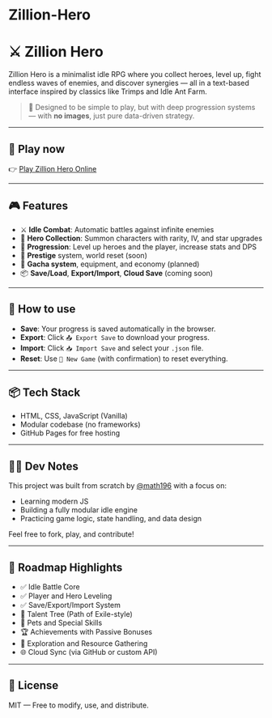 # Zillion-Hero
# ⚔️ Zillion Hero

Zillion Hero is a minimalist idle RPG where you collect heroes, level up, fight endless waves of enemies, and discover synergies — all in a text-based interface inspired by classics like Trimps and Idle Ant Farm.

> 🧠 Designed to be simple to play, but with deep progression systems — with **no images**, just pure data-driven strategy.

---

## 🚀 Play now

👉 [Play Zillion Hero Online](https://math196.github.io/Zillion-Hero/)

---

## 🎮 Features

- ⚔️ **Idle Combat**: Automatic battles against infinite enemies
- 🧙 **Hero Collection**: Summon characters with rarity, IV, and star upgrades
- 🌟 **Progression**: Level up heroes and the player, increase stats and DPS
- 🔁 **Prestige** system, world reset (soon)
- 🧾 **Gacha system**, equipment, and economy (planned)
- 📦 **Save/Load**, **Export/Import**, **Cloud Save** (coming soon)

---

## 💾 How to use

- **Save**: Your progress is saved automatically in the browser.
- **Export**: Click `📤 Export Save` to download your progress.
- **Import**: Click `📥 Import Save` and select your `.json` file.
- **Reset**: Use `🧼 New Game` (with confirmation) to reset everything.

---

## 📦 Tech Stack

- HTML, CSS, JavaScript (Vanilla)
- Modular codebase (no frameworks)
- GitHub Pages for free hosting

---

## 👨‍💻 Dev Notes

This project was built from scratch by [@math196](https://github.com/math196) with a focus on:
- Learning modern JS
- Building a fully modular idle engine
- Practicing game logic, state handling, and data design

Feel free to fork, play, and contribute!

---

## 📌 Roadmap Highlights

- ✅ Idle Battle Core
- ✅ Player and Hero Leveling
- ✅ Save/Export/Import System
- 🧠 Talent Tree (Path of Exile-style)
- 🧬 Pets and Special Skills
- 🏆 Achievements with Passive Bonuses
- 🧭 Exploration and Resource Gathering
- 🌐 Cloud Sync (via GitHub or custom API)

---

## 📃 License

MIT — Free to modify, use, and distribute.

